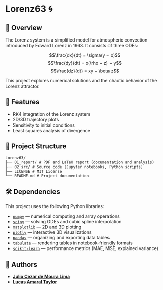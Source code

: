 # Lorenz63 🌀

## 📌 Overview

The Lorenz system is a simplified model for atmospheric convection introduced by Edward Lorenz in 1963. It consists of three ODEs:

$$\frac{dx}{dt} = \sigma(y − x)$$
$$\frac{dy}{dt} = x(\rho − z) − y$$
$$\frac{dz}{dt} = xy − \beta z$$


This project explores numerical solutions and the chaotic behavior of the Lorenz attractor.

## 🚀 Features

- RK4 integration of the Lorenz system
- 2D/3D trajectory plots
- Sensitivity to initial conditions
- Least squares analysis of divergence

## 📁 Project Structure

```
Lorenz63/
├── 01_report/ # PDF and LaTeX report (documentation and analysis)
├── 02_src/ # Source code (Jupyter notebooks, Python scripts)
├── LICENSE # MIT License
└── README.md # Project documentation
```

## 🛠 Dependencies

This project uses the following Python libraries:

- [`numpy`](https://numpy.org/) — numerical computing and array operations
- [`scipy`](https://scipy.org/) — solving ODEs and cubic spline interpolation
- [`matplotlib`](https://matplotlib.org/) — 2D and 3D plotting
- [`plotly`](https://plotly.com/python/) — interactive 3D visualizations
- [`pandas`](https://pandas.pydata.org/) — organizing and exporting data tables
- [`tabulate`](https://pypi.org/project/tabulate/) — rendering tables in notebook-friendly formats
- [`scikit-learn`](https://scikit-learn.org/) — performance metrics (MAE, MSE, explained variance)

## 👥 Authors

- **[Julio Cezar de Moura Lima](https://github.com/Juliocezar7253)**
- **[Lucas Amaral Taylor](https://github.com/lucasamtaylor01)**

